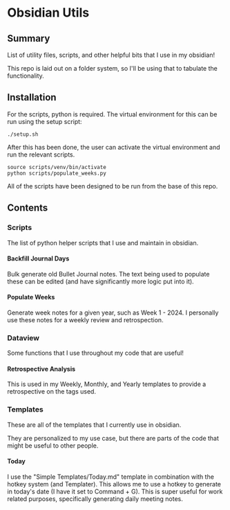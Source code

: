 # Obsidian Utils

## Summary

List of utility files, scripts, and other helpful bits that I use in my obsidian!

This repo is laid out on a folder system, so I'll be using that to tabulate the functionality.

## Installation

For the scripts, python is required. The virtual environment for this can be run using the setup script:
```
./setup.sh
```

After this has been done, the user can activate the virtual environment and run the relevant scripts.
```
source scripts/venv/bin/activate
python scripts/populate_weeks.py
```

All of the scripts have been designed to be run from the base of this repo.

## Contents

### Scripts

The list of python helper scripts that I use and maintain in obsidian.

#### Backfill Journal Days

Bulk generate old Bullet Journal notes. The text being used to populate these can be edited (and have significantly more logic put into it).

#### Populate Weeks

Generate week notes for a given year, such as Week 1 - 2024. I personally use these notes for a weekly review and retrospection.

### Dataview

Some functions that I use throughout my code that are useful!

#### Retrospective Analysis

This is used in my Weekly, Monthly, and Yearly templates to provide a retrospective on the tags used.

### Templates

These are all of the templates that I currently use in obsidian.

They are personalized to my use case, but there are parts of the code that might be useful to other people.

#### Today

I use the "Simple Templates/Today.md" template in combination with the hotkey system (and Templater). This allows me to use a hotkey to generate in today's date (I have it set to Command + G). This is super useful for work related purposes, specifically generating daily meeting notes.
